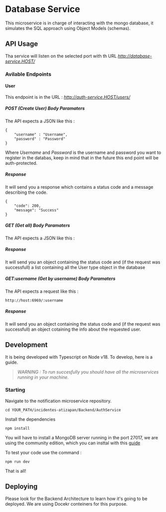 # Database Service
This microservice is in charge of interacting with the mongo database, it simulates the SQL approach using Object Models (schemas).  

## API Usage
Tha service will listen on the selected port with th URL _http://database-service.HOST/_

### Avilable Endpoints

#### User  
This endpoint is in the URL :  _http://auth-service.HOST/users/_


##### POST (Create User) Body Paramaters 
The API expects a JSON like this : 

```
{
	"username" : "Username",
	"password" : "Password"
}
```

Where _Username_ and _Password_ is the username and password you want to register in the databas, keep in mind that in the future this end point will be auth-protected.

##### Response 
It will send you a response which contains a status code and a message describing the code.

```
{
	"code": 200,
	"message": "Success"
}
```
##### GET (Get all) Body Paramaters 
The API expects a JSON like this : 

##### Response 
It will send you an object containing the status code and (if the request was successfull) a list containing all the User type object in the database

##### GET:username (Get by username) Body Paramaters 
The API expects a request like this : 

`http://host:6969/:username`

##### Response 
It will send you an object containing the status code and (if the request was successfull) an object cotaining the info about the requested user. 

## Development
It is being developed with Typescript on Node v18. To develop, here is a guide.

> _WARNING : To run succesfully you should have all the microservices running in your machine._

### Starting
Navigate to the notification microservice repository.

`cd YOUR_PATH/incidentes-atizapan/Backend/AuthService`

Install the dependencies

`npm install`

You will have to install a MongoDB server running in the port 27017, we are using the community edition, which you can insttal with this [guide](https://www.mongodb.com/try/download/community2)

To test your code use the command :

`npm run dev`

That is all!

## Deploying

Please look for the Backend Architecture to learn how it's going to be deployed. We are using Docekr conteiners for this purpose.
